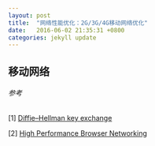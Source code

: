```yaml
---
layout: post
title:  "网络性能优化：2G/3G/4G移动网络优化"
date:   2016-06-02 21:35:31 +0800
categories: jekyll update
---
```

## 移动网络

###### 参考

[1] [Diffie–Hellman key exchange](https://en.wikipedia.org/wiki/Diffie–Hellman_key_exchange)

[2] [High Performance Browser Networking](http://chimera.labs.oreilly.com/books/1230000000545)
